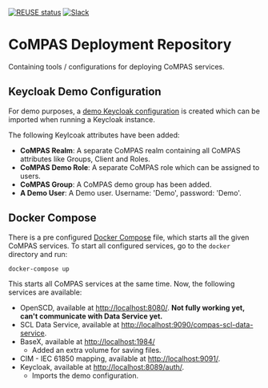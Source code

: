 <!--
SPDX-FileCopyrightText: 2021 Alliander N.V.

SPDX-License-Identifier: Apache-2.0
-->

[![REUSE status](https://api.reuse.software/badge/github.com/com-pas/compas-deployment)](https://api.reuse.software/info/github.com/com-pas/compas-deployment)
[![Slack](https://raw.githubusercontent.com/com-pas/compas-architecture/master/public/LFEnergy-slack.svg)](http://lfenergy.slack.com/)

# CoMPAS Deployment Repository
Containing tools / configurations for deploying CoMPAS services.

## Keycloak Demo Configuration
For demo purposes, a [demo Keycloak configuration](docker/keycloak/keycloak_compas_realm.json) is created which can be imported when
running a Keycloak instance.

The following Keylcoak attributes have been added:
- **CoMPAS Realm**: A separate CoMPAS realm containing all CoMPAS attributes like Groups, Client and Roles.
- **CoMPAS Demo Role**: A separate CoMPAS role which can be assigned to users.
- **CoMPAS Group**: A CoMPAS demo group has been added.
- **A Demo User**: A Demo user. Username: 'Demo', password: 'Demo'.

## Docker Compose
There is a pre configured [Docker Compose](docker/docker-compose.yml) file, which starts all the given CoMPAS services.
To start all configured services, go to the `docker` directory and run:

`docker-compose up`

This starts all CoMPAS services at the same time.
Now, the following services are available:

- OpenSCD, available at [http://localhost:8080/](http://localhost:8080/). **Not fully working yet, can't communicate with Data Service yet.**
- SCL Data Service, available at [http://localhost:9090/compas-scl-data-service](http://localhost:9090/compas-scl-data-service).
- BaseX, available at [http://localhost:1984/](http://localhost:1984/)
    - Added an extra volume for saving files.
- CIM - IEC 61850 mapping, available at [http://localhost:9091/](http://localhost:9091/).
- Keycloak, available at [http://localhost:8089/auth/](http://localhost:8089/auth/).
    - Imports the demo configuration.